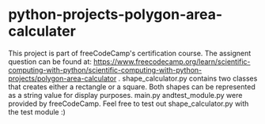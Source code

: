 # python-projects-polygon-area-calculater
This project is part of freeCodeCamp's certification course. The assignent question can be found at:
https://www.freecodecamp.org/learn/scientific-computing-with-python/scientific-computing-with-python-projects/polygon-area-calculator .
shape_calculator.py contains two classes that creates either a rectangle or a square. Both shapes can be represented as a string value 
for display purposes. main.py andtest_module.py were provided by freeCodeCamp. Feel free to test out shape_calculator.py with the test module :)
